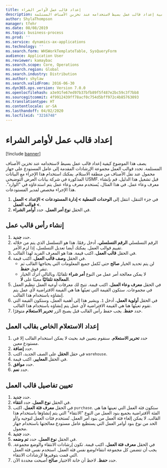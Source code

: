 ```yaml
---
title: إعداد قالب عمل لأوامر الشراء
description: يصف هذا الموضوع كيفية إعداد قالب عمل بسيط لاستخدامه عند تخزين الأصناف المستلمة.
author: ShylaThompson
manager: tfehr
ms.date: 08/08/2019
ms.topic: business-process
ms.prod: ''
ms.service: dynamics-ax-applications
ms.technology: ''
ms.search.form: WHSWorkTemplateTable, SysQueryForm
audience: Application User
ms.reviewer: kamaybac
ms.search.scope: Core, Operations
ms.search.region: Global
ms.search.industry: Distribution
ms.author: shylaw
ms.search.validFrom: 2016-06-30
ms.dyn365.ops.version: Version 7.0.0
ms.openlocfilehash: a3e91fe67ed97b37bfb89f5f487e2bc59c3f7bb8
ms.sourcegitcommit: 4f9912439ff78acf0c754d5bff972c4b85763093
ms.translationtype: HT
ms.contentlocale: ar-SA
ms.lasthandoff: 04/02/2020
ms.locfileid: "3216748"
---
```

# <a name="set-up-a-work-template-for-purchase-orders"></a>إعداد قالب عمل لأوامر الشراء

[!include [banner](../../includes/banner.md)]

يصف هذا الموضوع كيفية إعداد قالب عمل بسيط لاستخدامه عند تخزين الأصناف المستلمة. تحدد قوالب العمل مجموعة الإرشادات المقدمة إلى عامل المستودع على جهاز محمول عند نقل الأصناف من منطقة الاستلام. يمكنك استخدام هذا الإجراء مع البيانات المذكورة في شركة بيانات العرض التوضيحي USMF. قبل تشغيل هذا الدليل، قم بإنشاء معرف وعاء عمل. في هذا المثال، يُستخدم معرف وعاء عمل يتم استدعاؤه في "الوارد". هذا الإجراء مخصص لمدير المستودعات.

1. في جزء التنقل، انتقل إلى **الوحدات النمطية > إدارة المستودعات > الإعداد > العمل > قوالب العمل**.
2. في الحقل **نوع أمر العمل**، حدد **أوامر الشراء**.

## <a name="create-a-work-template-header"></a>إنشاء رأس قالب عمل
1. حدد **جديد**.
2. الرقم التسلسلي **الرقم التسلسلي**، أدخل رقمًا. هذا هو التسلسل الذي يتم من خلاله تقييم قوالب العمل. يمكنك أيضا تعديل التسلسل، إذا لزم الأمر.  
3. في الحقل **قالب العمل**، اكتب قيمة. هذا هو المعرف الفريد لهذا القالب.  
4. في الحقل **وصف قالب العمل**، اكتب قيمة.
    - لن يتم تحديد الخيار **صالح** حتى تُكمل جميع المعلومات التي يحتاجها القالب ثم تنقر فوق **حفظ**.  
    - لا يمكن معالجة أمر عمل من النوع **أمر شراء** تلقائيًا، وبالتالي اترك الخيار **المعالجة تلقائيًا** معينًا على **لا**.  
5. في الحقل **معرف وعاء العمل**، اكتب قيمة. تتيح لك معرفات أوعية العمل تنظيم العمل في مجموعات. ستكون القيمة التي تعينُها هنا هي القيمة الافتراضية لأي عمل يتم إنشاؤه باستخدام هذا القالب.  
6. في الحقل **أولوية العمل**، أدخل `1`. ويشير هذا إلى أهمية العمل، وستكون القيمة التي تقوم تعينُها هنا هي القيمة الافتراضية لأي عمل يتم إنشاؤه باستخدام هذا القالب.  
7. حدد **حفظ**. يجب حفظ رأس القالب قبل يصبح الزر **تحرير الاستعلام** متوفرًا.  

## <a name="set-up-the-query-for-the-work-template"></a>إعداد الاستعلام الخاص بقالب العمل
1. حدد **تحرير الاستعلام**. سنقوم بتعيين قيد بحيث لا يمكن استخدام القالب إلا في مستودع معين.  
2. حدد **إضافة**.
3. في حقل **الحقل** على الصف الجديد، اكتب `warehouse`‬.
4. في الحقل **المعايير**، اكتب قيمة.
5. حدد **موافق**.
6. حدد **نعم**.

## <a name="set-work-template-details"></a>تعيين تفاصيل قالب العمل
1. حدد **جديد**.
2. في الحقل **نوع العمل**، حدد **انتقاء**.
3. في الحقل **معرف فئة العمل**، اكتب `purchase`. ستكون فئة العمل التي تعينها هنا هي الفئة الافتراضية بجميع بنود العمل من النوع "الانتقاء" التي يتم إنشاؤها باستخدام هذا القالب. لا يمكن إلغاء فئة العمل من بنود أمر العمل. تُستخدم فئات العمل لتوجيه و/أو الحد من نوع بنود أوامر العمل التي يستطيع عامل مستودع معالجتها باستخدام جهاز محمول.  
4. حدد **جديد**.
5. في الحقل **نوع العمل**، حدد **تم وضعه**.
6. في الحقل **معرف فئة العمل**، اكتب قيمة. تكون إرشادات الانتقاء والوضع مجموعة. يجب أن تتضمن كل مجموعة انتقاء/وضع نفس فئة العمل. استخدم نفس فئة العمل التي قمت بتوفيرها لإرشادات الانتقاء.  
7. حدد **حفظ**. لاحظ أن خانة الاختيار **صالح** أصبحت محددة الآن.  

